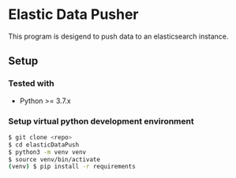 # Elastic Data Pusher

This program is desigend to push data to an elasticsearch instance.

## Setup

### Tested with

- Python >= 3.7.x

### **Setup virtual python development environment**

```bash
$ git clone <repo>
$ cd elasticDataPush
$ python3 -m venv venv
$ source venv/bin/activate
(venv) $ pip install -r requirements
```